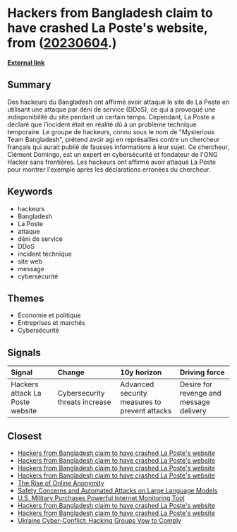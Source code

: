 # __Hackers from Bangladesh claim to have crashed La Poste's website__, from ([20230604](https://kghosh.substack.com/p/20230604).)

__[External link](https://www.capital.fr/entreprises-marches/pourquoi-un-groupe-de-hackeurs-du-bangladesh-a-fait-crasher-le-site-de-la-poste-1469785)__



## Summary

Des hackeurs du Bangladesh ont affirmé avoir attaqué le site de La Poste en utilisant une attaque par déni de service (DDoS), ce qui a provoqué une indisponibilité du site pendant un certain temps. Cependant, La Poste a déclaré que l'incident était en réalité dû à un problème technique temporaire. Le groupe de hackeurs, connu sous le nom de "Mysterious Team Bangladesh", prétend avoir agi en représailles contre un chercheur français qui aurait publié de fausses informations à leur sujet. Ce chercheur, Clément Domingo, est un expert en cybersécurité et fondateur de l'ONG Hacker sans frontières. Les hackeurs ont affirmé avoir attaqué La Poste pour montrer l'exemple après les déclarations erronées du chercheur.

## Keywords

* hackeurs
* Bangladesh
* La Poste
* attaque
* déni de service
* DDoS
* incident technique
* site web
* message
* cybersécurité

## Themes

* Economie et politique
* Entreprises et marchés
* Cybersécurité

## Signals

| Signal                          | Change                         | 10y horizon                                   | Driving force                           |
|:--------------------------------|:-------------------------------|:----------------------------------------------|:----------------------------------------|
| Hackers attack La Poste website | Cybersecurity threats increase | Advanced security measures to prevent attacks | Desire for revenge and message delivery |

## Closest

* [Hackers from Bangladesh claim to have crashed La Poste's website](1a4f9230721bac1d416c8b49e76523a5)
* [Hackers from Bangladesh claim to have crashed La Poste's website](1a4f9230721bac1d416c8b49e76523a5)
* [Hackers from Bangladesh claim to have crashed La Poste's website](1a4f9230721bac1d416c8b49e76523a5)
* [Hackers from Bangladesh claim to have crashed La Poste's website](1a4f9230721bac1d416c8b49e76523a5)
* [The Rise of Online Anonymity](52a829c92d96543f396d37b44440c475)
* [Safety Concerns and Automated Attacks on Large Language Models](74c58b0ca359725b4a116ff765656c7c)
* [U.S. Military Purchases Powerful Internet Monitoring Tool](8f5fe20e3702256a4bb3cdf7fd677752)
* [Hackers from Bangladesh claim to have crashed La Poste's website](1a4f9230721bac1d416c8b49e76523a5)
* [Hackers from Bangladesh claim to have crashed La Poste's website](1a4f9230721bac1d416c8b49e76523a5)
* [Ukraine Cyber-Conflict: Hacking Groups Vow to Comply](c039bde3f9a4fa2f206da538dde42fb5)